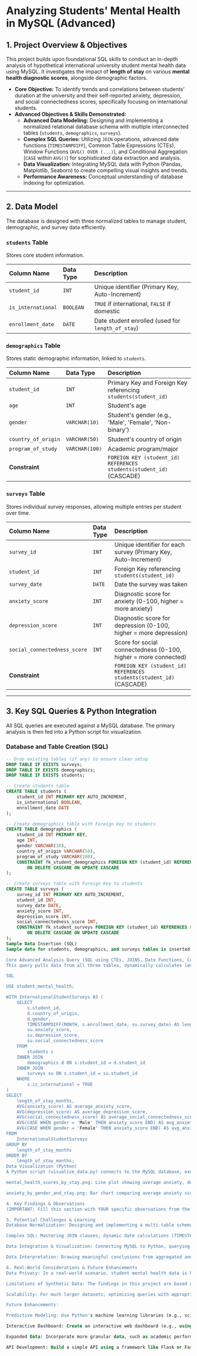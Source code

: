 # Analyzing Students' Mental Health in MySQL (Advanced)

## 1. Project Overview & Objectives

This project builds upon foundational SQL skills to conduct an in-depth analysis of hypothetical international university student mental health data using MySQL. It investigates the impact of **length of stay** on various **mental health diagnostic scores**, alongside demographic factors.

* **Core Objective:** To identify trends and correlations between students' duration at the university and their self-reported anxiety, depression, and social connectedness scores, specifically focusing on international students.
* **Advanced Objectives & Skills Demonstrated:**
    * **Advanced Data Modeling:** Designing and implementing a normalized relational database schema with multiple interconnected tables (`students`, `demographics`, `surveys`).
    * **Complex SQL Queries:** Utilizing `JOIN` operations, advanced date functions (`TIMESTAMPDIFF`), Common Table Expressions (CTEs), Window Functions (`AVG() OVER (...)`), and Conditional Aggregation (`CASE` within `AVG()`) for sophisticated data extraction and analysis.
    * **Data Visualization:** Integrating MySQL data with Python (Pandas, Matplotlib, Seaborn) to create compelling visual insights and trends.
    * **Performance Awareness:** Conceptual understanding of database indexing for optimization.

***

## 2. Data Model

The database is designed with three normalized tables to manage student, demographic, and survey data efficiently.

### `students` Table

Stores core student information.

| Column Name      | Data Type | Description                                        |
| :--------------- | :-------- | :------------------------------------------------- |
| `student_id`     | `INT`     | Unique identifier (Primary Key, Auto-Increment)    |
| `is_international` | `BOOLEAN` | `TRUE` if international, `FALSE` if domestic       |
| `enrollment_date`| `DATE`    | Date student enrolled (used for `length_of_stay`)  |

### `demographics` Table

Stores static demographic information, linked to `students`.

| Column Name          | Data Type     | Description                                                          |
| :------------------- | :------------ | :------------------------------------------------------------------- |
| `student_id`         | `INT`         | Primary Key and Foreign Key referencing `students(student_id)`       |
| `age`                | `INT`         | Student's age                                                        |
| `gender`             | `VARCHAR(10)` | Student's gender (e.g., 'Male', 'Female', 'Non-binary')              |
| `country_of_origin`  | `VARCHAR(50)` | Student's country of origin                                          |
| `program_of_study`   | `VARCHAR(100)`| Academic program/major                                               |
| **Constraint** |               | `FOREIGN KEY (student_id) REFERENCES students(student_id)` (CASCADE) |

### `surveys` Table

Stores individual survey responses, allowing multiple entries per student over time.

| Column Name                | Data Type     | Description                                                          |
| :------------------------- | :------------ | :------------------------------------------------------------------- |
| `survey_id`                | `INT`         | Unique identifier for each survey (Primary Key, Auto-Increment)      |
| `student_id`               | `INT`         | Foreign Key referencing `students(student_id)`                       |
| `survey_date`              | `DATE`        | Date the survey was taken                                            |
| `anxiety_score`            | `INT`         | Diagnostic score for anxiety (0-100, higher = more anxiety)          |
| `depression_score`         | `INT`         | Diagnostic score for depression (0-100, higher = more depression)    |
| `social_connectedness_score` | `INT`         | Score for social connectedness (0-100, higher = more connected)      |
| **Constraint** |               | `FOREIGN KEY (student_id) REFERENCES students(student_id)` (CASCADE) |

***

## 3. Key SQL Queries & Python Integration

All SQL queries are executed against a MySQL database. The primary analysis is then fed into a Python script for visualization.

### Database and Table Creation (SQL)

```sql
-- Drop existing tables (if any) to ensure clean setup
DROP TABLE IF EXISTS surveys;
DROP TABLE IF EXISTS demographics;
DROP TABLE IF EXISTS students;

-- Create students table
CREATE TABLE students (
    student_id INT PRIMARY KEY AUTO_INCREMENT,
    is_international BOOLEAN,
    enrollment_date DATE
);

-- Create demographics table with Foreign Key to students
CREATE TABLE demographics (
    student_id INT PRIMARY KEY,
    age INT,
    gender VARCHAR(10),
    country_of_origin VARCHAR(50),
    program_of_study VARCHAR(100),
    CONSTRAINT fk_student_demographics FOREIGN KEY (student_id) REFERENCES students(student_id)
        ON DELETE CASCADE ON UPDATE CASCADE
);

-- Create surveys table with Foreign Key to students
CREATE TABLE surveys (
    survey_id INT PRIMARY KEY AUTO_INCREMENT,
    student_id INT,
    survey_date DATE,
    anxiety_score INT,
    depression_score INT,
    social_connectedness_score INT,
    CONSTRAINT fk_student_surveys FOREIGN KEY (student_id) REFERENCES students(student_id)
        ON DELETE CASCADE ON UPDATE CASCADE
);
Sample Data Insertion (SQL)
Sample data for students, demographics, and surveys tables is inserted to populate the database and enable comprehensive analysis. (Full INSERT statements are omitted for brevity in this README but are available in the project's SQL files, e.g., insert_data.sql.)

Core Advanced Analysis Query (SQL using CTEs, JOINS, Date Functions, Conditional Aggregation)
This query pulls data from all three tables, dynamically calculates length_of_stay_months, filters for international students, and aggregates average mental health scores, including a gender-based breakdown, grouped by length of stay.

SQL

USE student_mental_health;

WITH InternationalStudentSurveys AS (
    SELECT
        s.student_id,
        d.country_of_origin,
        d.gender,
        TIMESTAMPDIFF(MONTH, s.enrollment_date, su.survey_date) AS length_of_stay_months,
        su.anxiety_score,
        su.depression_score,
        su.social_connectedness_score
    FROM
        students s
    INNER JOIN
        demographics d ON s.student_id = d.student_id
    INNER JOIN
        surveys su ON s.student_id = su.student_id
    WHERE
        s.is_international = TRUE
)
SELECT
    length_of_stay_months,
    AVG(anxiety_score) AS average_anxiety_score,
    AVG(depression_score) AS average_depression_score,
    AVG(social_connectedness_score) AS average_social_connectedness_score,
    AVG(CASE WHEN gender = 'Male' THEN anxiety_score END) AS avg_anxiety_male,
    AVG(CASE WHEN gender = 'Female' THEN anxiety_score END) AS avg_anxiety_female
FROM
    InternationalStudentSurveys
GROUP BY
    length_of_stay_months
ORDER BY
    length_of_stay_months;
Data Visualization (Python)
A Python script (visualize_data.py) connects to the MySQL database, executes the core analysis query, loads the results into a Pandas DataFrame, and generates compelling visualizations using Matplotlib and Seaborn. These plots are saved as PNG files.

mental_health_scores_by_stay.png: Line plot showing average anxiety, depression, and social connectedness scores trending over length of stay.

anxiety_by_gender_and_stay.png: Bar chart comparing average anxiety scores for male vs. female international students by length of stay.

4. Key Findings & Observations
(IMPORTANT: Fill this section with YOUR specific observations from the plots you generated. Describe the trends you see. For example: "The analysis revealed that average anxiety and depression scores for international students were highest during their initial 2-3 months of stay, showing a gradual decline thereafter. Conversely, social connectedness scores appeared to improve significantly after 6 months. Gender-based analysis... [add your observations for the second plot].")

5. Potential Challenges & Learning
Database Normalization: Designing and implementing a multi-table schema with correct primary and foreign key relationships for data integrity.

Complex SQL: Mastering JOIN clauses, dynamic date calculations (TIMESTAMPDIFF), and advanced aggregation techniques (CASE statements within AVG(), CTEs, and Window Functions) for nuanced analysis.

Data Integration & Visualization: Connecting MySQL to Python, querying data programmatically, and using data science libraries (Pandas, Matplotlib, Seaborn) to transform raw data into insightful visualizations.

Data Interpretation: Drawing meaningful conclusions from aggregated and visualized data, especially with synthetic datasets.

6. Real-World Considerations & Future Enhancements
Data Privacy: In a real-world scenario, student mental health data is highly sensitive. Strict anonymization protocols and adherence to privacy regulations (e.g., GDPR, FERPA) would be paramount.

Limitations of Synthetic Data: The findings in this project are based on a small, synthetic dataset. Real-world insights would require a larger, validated, and ethically sourced dataset.

Scalability: For much larger datasets, optimizing queries with appropriate indexing (e.g., on is_international, survey_date, enrollment_date) and analyzing query performance using EXPLAIN would be critical.

Future Enhancements:

Predictive Modeling: Use Python's machine learning libraries (e.g., scikit-learn) to build models that predict mental health risk based on demographic factors and length of stay.

Interactive Dashboard: Create an interactive web dashboard (e.g., using Dash or Streamlit in Python, or a BI tool like Tableau/Power BI) to allow users to explore the data dynamically.

Expanded Data: Incorporate more granular data, such as academic performance, financial aid status, or participation in campus activities, to enrich the analysis.

API Development: Build a simple API using a framework like Flask or FastAPI in Python to expose the analytical results, allowing other applications to consume this data.